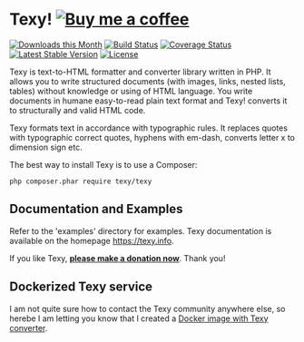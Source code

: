 Texy!   [![Buy me a coffee](https://files.nette.org/images/coffee1s.png)](https://nette.org/make-donation?to=texy)
====

[![Downloads this Month](https://img.shields.io/packagist/dm/texy/texy.svg)](https://packagist.org/packages/texy/texy)
[![Build Status](https://travis-ci.org/dg/texy.svg?branch=master)](https://travis-ci.org/dg/texy)
[![Coverage Status](https://coveralls.io/repos/github/dg/texy/badge.svg?branch=master)](https://coveralls.io/github/dg/texy?branch=master)
[![Latest Stable Version](https://poser.pugx.org/dg/texy/v/stable)](https://github.com/dg/texy/releases)
[![License](https://img.shields.io/badge/license-New%20BSD-blue.svg)](https://github.com/dg/texy/blob/master/license.md)

Texy is text-to-HTML formatter and converter library written in PHP. It allows
you to write structured documents (with images, links, nested lists, tables) without
knowledge or using of HTML language. You write documents in humane easy-to-read
plain text format and Texy! converts it to structurally and valid HTML code.

Texy formats text in accordance with typographic rules. It replaces quotes
with typographic correct quotes, hyphens with em-dash, converts letter x to
dimension sign etc.

The best way to install Texy is to use a Composer:

    php composer.phar require texy/texy


Documentation and Examples
--------------------------

Refer to the 'examples' directory for examples. Texy documentation is
available on the homepage https://texy.info.

If you like Texy, **[please make a donation now](https://nette.org/make-donation?to=texy)**. Thank you!


Dockerized Texy service
-----------------------

I am not quite sure how to contact the Texy community anywhere else, so herebe I am letting you know that I created a [Docker image with Texy converter](https://hub.docker.com/r/ondrazizka/texy-service/tags/).
